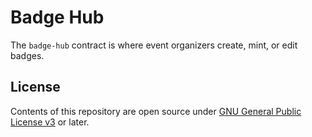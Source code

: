 # Badge Hub

The `badge-hub` contract is where event organizers create, mint, or edit badges.

## License

Contents of this repository are open source under [GNU General Public License v3](https://github.com/st4k3h0us3/badges/blob/master/LICENSE) or later.
